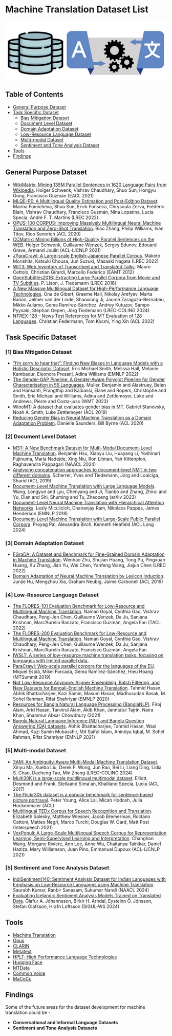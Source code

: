 # Machine Translation Dataset List

![Machine Translation Dataset](assets/mt_figure.png)

<h2>Table of Contents</h2>

* [General Purpose Dataset](#general_dataset)
* [Task Specific Dataset](#task_specific_dataset)
  * [Bias Mitigation Dataset](#bias_mitigation_dataset)
  * [Document Level Dataset](#document_level_dataset)
  * [Domain Adaptation Dataset](#domain_adaptation_dataset)
  * [Low-Resource Language Dataset](#low_resources_dataset)
  * [Multi-modal Dataset](#multi_modal_dataset)
  * [Sentiment and Tone Analysis Dataset](#sentiment_and_tone_analysis_dataset)
* [Tools](#tools)
* [Findings](#findings)

<h2 id="general_dataset">General Purpose Dataset</h2> 

* [WikiMatrix: Mining 135M Parallel Sentences in 1620 Language Pairs from Wikipedia](https://arxiv.org/pdf/1907.05791). Holger Schwenk, Vishrav Chaudhary, Shuo Sun, Hongyu Gong, Francisco Guzmán (EACL 2021)
* [MLQE-PE: A Multilingual Quality Estimation and Post-Editing Dataset](https://aclanthology.org/2022.lrec-1.530/). Marina Fomicheva, Shuo Sun, Erick Fonseca, Chrysoula Zerva, Frédéric Blain, Vishrav Chaudhary, Francisco Guzmán, Nina Lopatina, Lucia Specia, André F. T. Martins (LREC 2022)
* [OPUS-100 CORPUS: Improving Massively Multilingual Neural Machine Translation and Zero-Shot Translation](https://github.com/EdinburghNLP/opus-100-corpus). Biao Zhang, Philip Williams, Ivan Titov, Rico Sennrich (ACL 2020)
* [CCMatrix: Mining Billions of High-Quality Parallel Sentences on the WEB](https://github.com/facebookresearch/LASER/tree/main/tasks/CCMatrix). Holger Schwenk, Guillaume Wenzek, Sergey Edunov, Edouard Grave, Armand Joulin (ACL-IJCNLP 2021)
* [JParaCrawl: A Large-scale English-Japanese Parallel Corpus](https://www.kecl.ntt.co.jp/icl/lirg/jparacrawl/). Makoto Morishita, Katsuki Chousa, Jun Suzuki, Masaaki Nagata (LREC 2022)
* [WIT3: Web Inventory of Transcribed and Translated Talks](https://wit3.fbk.eu/). Mauro Cettolo, Christian Girardi, Marcello Federico (EAMT 2012)
* [OpenSubtitles2016: Extracting Large Parallel Corpora from Movie and TV Subtitles](https://github.com/MiniXC/opensubtitles-dataloader?tab=readme-ov-file). P. Lison, J. Tiedemann (LREC 2016)
* [A New Massive Multilingual Dataset for High-Performance Language Technologies](https://github.com/hplt-project). Ona de Gibert, Graeme Nail, Nikolay Arefyev, Marta Bañón, Jelmer van der Linde, Shaoxiong Ji, Jaume Zaragoza-Bernabeu, Mikko Aulamo, Gema Ramírez-Sánchez, Andrey Kutuzov, Sampo Pyysalo, Stephan Oepen, Jörg Tiedemann (LREC-COLING 2024)
* [NTREX-128 – News Test References for MT Evaluation of 128 Languages](https://github.com/MicrosoftTranslator/NTREX). Christian Federmann, Tom Kocmi, Ying Xin (ACL 2022)


<h2 id="task_specific_dataset">Task Specific Dataset</h2> 
<h3 id="bias_mitigation_dataset"> [1] Bias Mitigation Dataset </h3>

* [“I’m sorry to hear that”: Finding New Biases in Language Models with a Holistic Descriptor Dataset](https://arxiv.org/abs/2205.09209). Eric Michael Smith, Melissa Hall, Melanie Kambadur, Eleonora Presani, Adina Williams (EMNLP 2022)
* [The Gender-GAP Pipeline: A Gender-Aware Polyglot Pipeline for Gender Characterisation in 55 Languages](https://github.com/facebookresearch/ResponsibleNLP/tree/main/gender_gap_pipeline). Muller, Benjamin and Alastruey, Belen and Hansanti, Prangthip and Kalbassi, Elahe and Ropers, Christophe and Smith, Eric Michael and Williams, Adina and Zettlemoyer, Luke and Andrews, Pierre and Costa-juss (WMT 2023)
* [WinoMT: A dataset that evaluates gender bias in MT](https://github.com/gabrielStanovsky/mt_gender). Gabriel Stanovsky, Noah A. Smith, Luke Zettlemoyer (ACL 2019)
* [Reducing Gender Bias in Neural Machine Translation as a Domain Adaptation Problem](https://github.com/DCSaunders/gender-debias). Danielle Saunders, Bill Byrne (ACL 2020)

<h3 id="document_level_dataset"> [2] Document Level Dataset </h3>

* [M3T: A New Benchmark Dataset for Multi-Modal Document-Level Machine Translation](https://github.com/amazon-science/m3t-multi-modal-translation-bench). Benjamin Hsu, Xiaoyu Liu, Huayang Li, Yoshinari Fujinuma, Maria Nadejde, Xing Niu, Ron Litman, Yair Kittenplon, Raghavendra Pappagari (NAACL 2024)
* [Analysing concatenation approaches to document-level NMT in two different domains](https://github.com/Helsinki-NLP/doclevel-MT-benchmark?tab=readme-ov-file). Scherrer, Yves and Tiedemann, Jorg and Loaiciga, Sharid (ACL 2019)
* [Document-Level Machine Translation with Large Language Models](https://github.com/longyuewangdcu/Document-MT-LLM). Wang, Longyue and Lyu, Chenyang and Ji, Tianbo and Zhang, Zhirui and Yu, Dian and Shi, Shuming and Tu, Zhaopeng (arXiv 2023)
* [Document-Level Neural Machine Translation with Hierarchical Attention Networks](https://github.com/idiap/HAN_NMT?tab=readme-ov-file). Lesly Miculicich, Dhananjay Ram, Nikolaos Pappas, James Henderson (EMNLP 2018)
* [Document-Level Machine Translation with Large-Scale Public Parallel Corpora](https://github.com/Proyag/ParaCrawl-Context). Proyag Pal, Alexandra Birch, Kenneth Heafield (ACL Long 2024)

<h3 id="domain_adaptation_dataset"> [3] Domain Adaptation Dataset </h3>

* [FGraDA: A Dataset and Benchmark for Fine-Grained Domain Adaptation in Machine Translation](https://github.com/NJUNLP/FGraDA?tab=readme-ov-file). Wenhao Zhu, Shujian Huang, Tong Pu, Pingxuan Huang, Xu Zhang, Jian Yu, Wei Chen, Yanfeng Wang, Jiajun Chen (LREC 2022)
* [Domain Adaptation of Neural Machine Translation by Lexicon Induction](https://github.com/JunjieHu/dali?tab=readme-ov-file). Junjie Hu, Mengzhou Xia, Graham Neubig, Jaime Carbonell (ACL 2019)

<h3 id="low_resources_dataset"> [4] Low-Resource Language Dataset </h3>

* [The FLORES-101 Evaluation Benchmark for Low-Resource and Multilingual Machine Translation](https://aclanthology.org/2022.tacl-1.30/). Naman Goyal, Cynthia Gao, Vishrav Chaudhary, Peng-Jen Chen, Guillaume Wenzek, Da Ju, Sanjana Krishnan, Marc’Aurelio Ranzato, Francisco Guzmán, Angela Fan (TACL 2022)
* [The FLORES-200 Evaluation Benchmark for Low-Resource and Multilingual Machine Translation](https://github.com/facebookresearch/flores/blob/main/flores200/README.md). Naman Goyal, Cynthia Gao, Vishrav Chaudhary, Peng-Jen Chen, Guillaume Wenzek, Da Ju, Sanjana Krishnan, Marc’Aurelio Ranzato, Francisco Guzmán, Angela Fan
* [IWSLT: A series of low-resource machine translation tasks, focusing on languages with limited parallel data.](https://iwslt.org/2021/low-resource)
* [ParaCrawl: Web-scale parallel corpora for the languages of the EU](https://paracrawl.eu/). Miquel Esplà, Mikel Forcada, Gema Ramírez-Sánchez, Hieu Hoang (MTSummit 2019)
* [Not Low-Resource Anymore: Aligner Ensembling, Batch Filtering, and New Datasets for Bengali-English Machine Translation](https://huggingface.co/datasets/csebuetnlp/BanglaNMT). Tahmid Hasan, Abhik Bhattacharjee, Kazi Samin, Masum Hasan, Madhusudan Basak, M. Sohel Rahman, Rifat Shahriyar (EMNLP 2020)
* [Resources for Bangla Natural Language Processing (BanglaNLP)](https://github.com/banglanlp/bnlp-resources?tab=readme-ov-file). Firoj Alam, Arid Hasan, Tanvirul Alam, Akib Khan, Janntatul Tajrin, Naira Khan, Shammur Absar Chowdhury (2021)
* [Bangla Natural Language Inference (NLI) and Bangla Question Answering (QA) datasets](https://github.com/csebuetnlp/banglabert). Abhik Bhattacharjee, Tahmid Hasan, Wasi Ahmad, Kazi Samin Mubasshir, Md Saiful Islam, Anindya Iqbal, M. Sohel Rahman, Rifat Shahriyar (EMNLP 2021)
 
<h3 id="multi_modal_dataset"> [5] Multi-modal Dataset </h3>

* [3AM: An Ambiguity-Aware Multi-Modal Machine Translation Dataset](https://aclanthology.org/2024.lrec-main.1/). Xinyu Ma, Xuebo Liu, Derek F. Wong, Jun Rao, Bei Li, Liang Ding, Lidia S. Chao, Dacheng Tao, Min Zhang (LREC-COLING 2024)
* [Multi30K is a large-scale multilingual multimodal dataset](https://github.com/multi30k/dataset?tab=readme-ov-file). Elliott, Desmond	and Frank, Stellaand Sima'an, Khaliland Specia, Lucia (ACL 2017)
* [The Flickr30k dataset is a popular benchmark for sentence-based picture portrayal](https://www.kaggle.com/datasets/eeshawn/flickr30k). Peter Young, Alice Lai, Micah Hodosh, Julia Hockenmaier (ACL)
* [Multilingual TEDx Corpus for Speech Recognition and Translation](https://www.openslr.org/100/). Elizabeth Salesky, Matthew Wiesner, Jacob Bremerman, Roldano Cattoni, Matteo Negri, Marco Turchi, Douglas W. Oard, Matt Post (Interspeech 2021)
* [VoxPopuli: A Large-Scale Multilingual Speech Corpus for Representation Learning, Semi-Supervised Learning and Interpretation](https://github.com/facebookresearch/voxpopuli). Changhan Wang, Morgane Riviere, Ann Lee, Anne Wu, Chaitanya Talnikar, Daniel Haziza, Mary Williamson, Juan Pino, Emmanuel Dupoux (ACL-IJCNLP 2021)

<h3 id="sentiment_and_tone_analysis_dataset"> [5] Sentiment and Tone Analysis Dataset </h3>

* [IndiSentiment140: Sentiment Analysis Dataset for Indian Languages with Emphasis on Low-Resource Languages using Machine Translation](https://www.iitg.ac.in/cseweb/osint/resourcess.php). Saurabh Kumar, Ranbir Sanasam, Sukumar Nandi (NAACL 2024)
* [Evaluating Icelandic Sentiment Analysis Models Trained on Translated Data](https://github.com/cadia-lvl/sentiment-analysis). Ólafur A. Jóhannsson, Birkir H. Arndal, Eysteinn Ö. Jónsson, Stefan Olafsson, Hrafn Loftsson (SIGUL-WS 2024)

<h2 id="tools">Tools</h2> 

* [Machine Translation](https://machinetranslate.org/parallel-data)
* [Opus](https://opus.nlpl.eu/)
* [CLARIN](https://www.clarin.eu/resource-families/parallel-corpora)
* [Metatext](https://metatext.io/datasets-list/translation-task)
* [HPLT: High Performance Language Technologies](https://hplt-project.org/)
* [Hugging Face](https://huggingface.co/datasets?task_categories=task_categories:translation)
* [MTData](https://huggingface.co/datasets?task_categories=task_categories:translation)
* [Common Voice](https://commonvoice.mozilla.org/en/datasets)
* [MaCoCu](https://macocu.eu/)

<h2 id="findings">Findings</h2>

Some of the future areas for the dataset development for machine translation could be - 
- **Conversational and Informal Language Datasets**
- **Sentiment and Tone Analysis Datasets**
